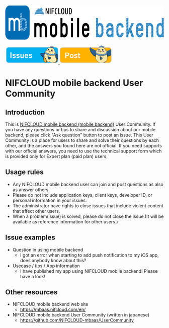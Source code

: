 
<a href="https://mbaas.nifcloud.com/?utm_source=referral&utm_medium=community&utm_campaign=community"><img src="img/mbaas_nifcloud_logo_RGB03.png" alt="" width="700" height="110" border="0" /></a>

<a href="../../labels/en">
  <img src="img/ichirantokou_en.png" alt="list" height="60" border="0" />
</a>
<a href="../../issues/new">
  <img src="img/shinkitokou_en.png" alt="New issue" height="60" border="0" />
</a>
<br>

# NIFCLOUD mobile backend User Community

## Introduction

This is [NIFCLOUD mobile backend (mobile backend)]((https://mbaas.nifcloud.com/en/?utm_source=referral&utm_medium=community&utm_campaign=community)) User Community.
If you have any questions or tips to share and discussion about our mobile backend, please click "Ask question" button to post an issue.
This User Community is a place for users to share and solve their questions by each other, and the answers you found here are not official.
If you need supports with our official answers, you need to use the technical support form which is provided only for Expert plan (paid plan) users.

## Usage rules

* Any NIFCLOUD mobile backend user can join and post questions as also as answer others.
* Please do not include application keys, client keys, developer ID, or personal information in your issues.
* The administrator have rights to close issues that include violent content that affect  other users.
* When a problem(issue) is solved, please do not close the issue.(It will be available  as reference information for other users.)

## Issue examples

* Question in using mobile backend
    * I got an error when starting to add push notification to my iOS app, does anybody know about this?
* Usecase / tips / App information
    * I have published my app using NIFCLOUD mobile backend! Please have a look!

## Other resources

* NIFCLOUD mobile backend web site
    * https://mbaas.nifcloud.com/en/
* NIFCLOUD mobile backend User Community (written in japanese)
    * https://github.com/NIFCLOUD-mbaas/UserCommunity
